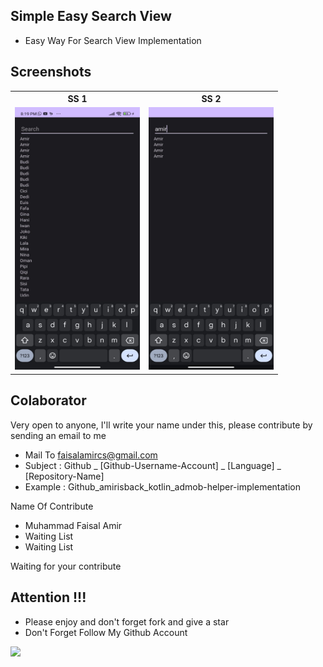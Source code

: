 ## Simple Easy Search View
- Easy Way For Search View Implementation

## Screenshots
<table>

<tr>
<th>SS 1</th>
<th>SS 2</th>
</tr>

<tr>
<td><img width="200px" height="420px" src="docs/image/ss1.jpg"/></td>
<td><img width="200px" height="420px" src="docs/image/ss2.jpg"/></td>
</tr>

</table>

## Colaborator
Very open to anyone, I'll write your name under this, please contribute by sending an email to me

- Mail To faisalamircs@gmail.com
- Subject : Github _ [Github-Username-Account] _ [Language] _ [Repository-Name]
- Example : Github_amirisback_kotlin_admob-helper-implementation

Name Of Contribute
- Muhammad Faisal Amir
- Waiting List
- Waiting List

Waiting for your contribute

## Attention !!!
- Please enjoy and don't forget fork and give a star
- Don't Forget Follow My Github Account

![](docs/image/mad_score.png?raw=true)
